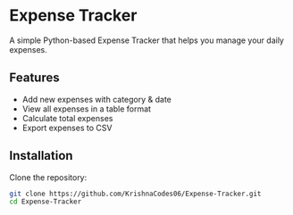 # Expense Tracker

A simple Python-based Expense Tracker that helps you manage your daily expenses.

## Features
- Add new expenses with category & date  
- View all expenses in a table format  
- Calculate total expenses  
- Export expenses to CSV  

## Installation
Clone the repository:
```bash
git clone https://github.com/KrishnaCodes06/Expense-Tracker.git
cd Expense-Tracker
